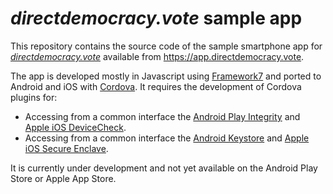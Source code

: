 # *directdemocracy.vote* sample app

This repository contains the source code of the sample smartphone app for *[directdemocracy.vote](https://directdemocracy.vote)* available from https://app.directdemocracy.vote.

The app is developed mostly in Javascript using [Framework7](https://framework7.io/) and ported to Android and iOS with [Cordova](https://cordova.apache.org/).
It requires the development of Cordova plugins for:
- Accessing from a common interface the [Android Play Integrity](https://developer.android.com/google/play/integrity) and [Apple iOS DeviceCheck](https://developer.apple.com/documentation/devicecheck).
- Accessing from a common interface the [Android Keystore](https://source.android.com/docs/security/features/keystore) and [Apple iOS Secure Enclave](https://developer.apple.com/documentation/security/certificate_key_and_trust_services/keys/protecting_keys_with_the_secure_enclave).

It is currently under development and not yet available on the Android Play Store or Apple App Store.
